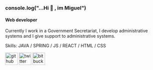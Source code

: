 

<!--
### Hi there 👋
**alxsandroN/alxsandroN** is a ✨ _special_ ✨ repository because its `README.md` (this file) appears on your GitHub profile.

Here are some ideas to get you started:

- 🔭 I’m currently working on ...
- 🌱 I’m currently learning ...
- 👯 I’m looking to collaborate on ...
- 🤔 I’m looking for help with ...
- 💬 Ask me about ...
- 📫 How to reach me: ...
- 😄 Pronouns: ...
- ⚡ Fun fact: ...
-->
###  console.log("...Hi  👋 , im Miguel")
#### Web developer


Currently I work in a Government Secretariat, I develop administrative systems and I give support to administrative systems.

Skills: JAVA / SPRING / JS / REACT / HTML / CSS



[<img src='https://cdn.jsdelivr.net/npm/simple-icons@3.0.1/icons/github.svg' alt='github' height='40'>](https://github.com/alxsandroN)  [<img src='https://cdn.jsdelivr.net/npm/simple-icons@3.0.1/icons/twitter.svg' alt='twitter' height='40'>](https://twitter.com/@amnavarrou)  [<img src='https://cdn.jsdelivr.net/npm/simple-icons@3.0.1/icons/bitbucket.svg' alt='bitbucket' height='40'>](https://bitbucket.org/alxsandrou/)  

